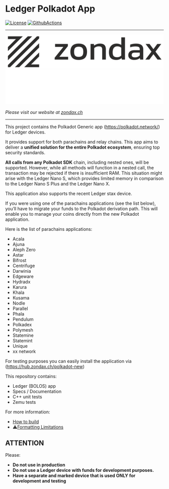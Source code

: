 # Ledger Polkadot App

[![License](https://img.shields.io/badge/License-Apache%202.0-blue.svg)](https://opensource.org/licenses/Apache-2.0)
[![GithubActions](https://github.com/zondax/ledger-polkadot/actions/workflows/main.yml/badge.svg)](https://github.com/Zondax/ledger-polkadot/blob/main/.github/workflows/main.yaml)

---

![zondax_light](docs/zondax_light.png#gh-light-mode-only)
![zondax_dark](docs/zondax_dark.png#gh-dark-mode-only)

_Please visit our website at [zondax.ch](https://www.zondax.ch)_

---

This project contains the Polkadot Generic app (<https://polkadot.network/>) for Ledger devices.

It provides support for both parachains and relay chains. This app aims to deliver a **unified solution for the entire Polkadot ecosystem**, ensuring top security standards.

**All calls from any Polkadot SDK** chain, including nested ones, will be supported. However, while all methods will function in a nested call, the transaction may be rejected if there is insufficient RAM. 
This situation might arise with the Ledger Nano S, which provides limited memory in comparison to the Ledger Nano S Plus and the Ledger Nano X.

This application also supports the recent Ledger stax device. 

If you were using one of the parachains applications (see the list below), you’ll have to migrate your funds to the Polkadot derivation path. This will enable you to manage your coins directly from the new Polkadot application.

Here is the list of parachains applications:
- Acala
- Ajuna
- Aleph Zero
- Astar
- Bifrost
- Centrifuge
- Darwinia
- Edgeware
- Hydradx
- Karura
- Khala
- Kusama
- Nodle
- Parallel
- Phala
- Pendulum
- Polkadex
- Polymesh
- Statemine
- Statemint
- Unique
- xx network

For testing purposes you can easily install the application via (<https://hub.zondax.ch/polkadot-new>)

This repository contains:

- Ledger (BOLOS) app
- Specs / Documentation
- C++ unit tests
- Zemu tests

For more information:

- [How to build](docs/build.md)
- :warning:[Formatting Limitations](docs/format.md)

## ATTENTION

Please:

- **Do not use in production**
- **Do not use a Ledger device with funds for development purposes.**
- **Have a separate and marked device that is used ONLY for development and testing**
